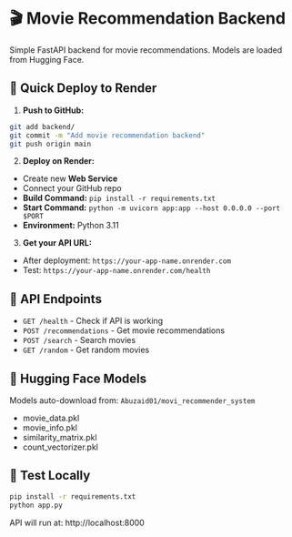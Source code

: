 # 🎬 Movie Recommendation Backend

Simple FastAPI backend for movie recommendations. Models are loaded from Hugging Face.

## 🚀 Quick Deploy to Render

1. **Push to GitHub:**
```bash
git add backend/
git commit -m "Add movie recommendation backend"
git push origin main
```

2. **Deploy on Render:**
- Create new **Web Service**
- Connect your GitHub repo
- **Build Command:** `pip install -r requirements.txt`
- **Start Command:** `python -m uvicorn app:app --host 0.0.0.0 --port $PORT`
- **Environment:** Python 3.11

3. **Get your API URL:**
- After deployment: `https://your-app-name.onrender.com`
- Test: `https://your-app-name.onrender.com/health`

## 📝 API Endpoints

- `GET /health` - Check if API is working
- `POST /recommendations` - Get movie recommendations
- `POST /search` - Search movies
- `GET /random` - Get random movies

## 🤗 Hugging Face Models

Models auto-download from: `Abuzaid01/movi_recommender_system`
- movie_data.pkl
- movie_info.pkl  
- similarity_matrix.pkl
- count_vectorizer.pkl

## 🧪 Test Locally

```bash
pip install -r requirements.txt
python app.py
```

API will run at: http://localhost:8000
